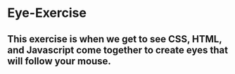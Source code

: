 # Eye-Exercise
## This exercise is when we get to see CSS, HTML, and Javascript come together to create eyes that will follow your mouse.
